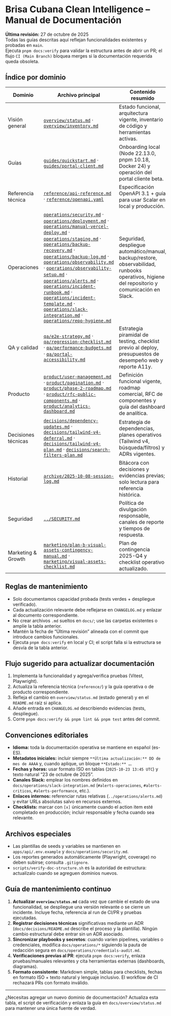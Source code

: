 # Brisa Cubana Clean Intelligence – Manual de Documentación

**Última revisión:** 27 de octubre de 2025  
Todas las guías descritas aquí reflejan funcionalidades existentes y probadas en `main`.  
Ejecuta `pnpm docs:verify` para validar la estructura antes de abrir un PR; el flujo `CI (Main Branch)` bloquea merges si la documentación requerida queda obsoleta.

## Índice por dominio

| Dominio             | Archivo principal                                                                                                                                                                                                                                                                                                                                                                                                                                                                                                                                                                                                                                                                                                                                                                                                                                  | Contenido resumido                                                                                                                             |
| ------------------- | -------------------------------------------------------------------------------------------------------------------------------------------------------------------------------------------------------------------------------------------------------------------------------------------------------------------------------------------------------------------------------------------------------------------------------------------------------------------------------------------------------------------------------------------------------------------------------------------------------------------------------------------------------------------------------------------------------------------------------------------------------------------------------------------------------------------------------------------------- | ---------------------------------------------------------------------------------------------------------------------------------------------- |
| Visión general      | [`overview/status.md`](overview/status.md) · [`overview/inventory.md`](overview/inventory.md)                                                                                                                                                                                                                                                                                                                                                                                                                                                                                                                                                                                                                                                                                                                                                      | Estado funcional, arquitectura vigente, inventario de código y herramientas activas.                                                           |
| Guías               | [`guides/quickstart.md`](guides/quickstart.md) · [`guides/portal-client.md`](guides/portal-client.md)                                                                                                                                                                                                                                                                                                                                                                                                                                                                                                                                                                                                                                                                                                                                              | Onboarding local (Node 22.13.0, pnpm 10.18, Docker 24) y operación del portal cliente beta.                                                    |
| Referencia técnica  | [`reference/api-reference.md`](reference/api-reference.md) · [`reference/openapi.yaml`](reference/openapi.yaml)                                                                                                                                                                                                                                                                                                                                                                                                                                                                                                                                                                                                                                                                                                                                    | Especificación OpenAPI 3.1 + guía para usar Scalar en local y producción.                                                                      |
| Operaciones         | [`operations/security.md`](operations/security.md) · [`operations/deployment.md`](operations/deployment.md) · [`operations/manual-vercel-deploy.md`](operations/manual-vercel-deploy.md) · [`operations/staging.md`](operations/staging.md) · [`operations/backup-recovery.md`](operations/backup-recovery.md) · [`operations/backup-log.md`](operations/backup-log.md) · [`operations/observability.md`](operations/observability.md) · [`operations/observability-setup.md`](operations/observability-setup.md) · [`operations/alerts.md`](operations/alerts.md) · [`operations/incident-runbook.md`](operations/incident-runbook.md) · [`operations/incident-template.md`](operations/incident-template.md) · [`operations/slack-integration.md`](operations/slack-integration.md) · [`operations/repo-hygiene.md`](operations/repo-hygiene.md) | Seguridad, despliegue automático/manual, backup/restore, observabilidad, runbooks operativos, higiene del repositorio y comunicación en Slack. |
| QA y calidad        | [`qa/e2e-strategy.md`](qa/e2e-strategy.md) · [`qa/regression-checklist.md`](qa/regression-checklist.md) · [`qa/performance-budgets.md`](qa/performance-budgets.md) · [`qa/portal-accessibility.md`](qa/portal-accessibility.md)                                                                                                                                                                                                                                                                                                                                                                                                                                                                                                                                                                                                                    | Estrategia piramidal de testing, checklist previo al deploy, presupuestos de desempeño web y reporte A11y.                                     |
| Producto            | [`product/user-management.md`](product/user-management.md) · [`product/pagination.md`](product/pagination.md) · [`product/phase-2-roadmap.md`](product/phase-2-roadmap.md) · [`product/rfc-public-components.md`](product/rfc-public-components.md) · [`product/analytics-dashboard.md`](product/analytics-dashboard.md)                                                                                                                                                                                                                                                                                                                                                                                                                                                                                                                           | Definición funcional vigente, roadmap comercial, RFC de componentes y guía del dashboard de analítica.                                         |
| Decisiones técnicas | [`decisions/dependency-updates.md`](decisions/dependency-updates.md) · [`decisions/tailwind-v4-deferral.md`](decisions/tailwind-v4-deferral.md) · [`decisions/tailwind-v4-plan.md`](decisions/tailwind-v4-plan.md) · [`decisions/search-filters-plan.md`](decisions/search-filters-plan.md)                                                                                                                                                                                                                                                                                                                                                                                                                                                                                                                                                        | Estrategia de dependencias, planes operativos (Tailwind v4, búsqueda/filtros) y ADRs vigentes.                                                 |
| Historial           | [`archive/2025-10-08-session-log.md`](archive/2025-10-08-session-log.md)                                                                                                                                                                                                                                                                                                                                                                                                                                                                                                                                                                                                                                                                                                                                                                           | Bitácora con decisiones y evidencias previas; solo lectura para referencia histórica.                                                          |
| Seguridad           | [`../SECURITY.md`](../SECURITY.md)                                                                                                                                                                                                                                                                                                                                                                                                                                                                                                                                                                                                                                                                                                                                                                                                                 | Política de divulgación responsable, canales de reporte y tiempos de respuesta.                                                                |
| Marketing & Growth  | [`marketing/plan-b-visual-assets-contingency-manual.md`](marketing/plan-b-visual-assets-contingency-manual.md) · [`marketing/visual-assets-checklist.md`](marketing/visual-assets-checklist.md)                                                                                                                                                                                                                                                                                                                                                                                                                                                                                                                                                                                                                                                    | Plan de contingencia 2025-Q4 y checklist operativo actualizado.                                                                                |

## Reglas de mantenimiento

- Solo documentamos capacidad probada (tests verdes + despliegue verificado).
- Cada actualización relevante debe reflejarse en `CHANGELOG.md` y enlazar al documento correspondiente.
- No crear archivos `.md` sueltos en `docs/`; use las carpetas existentes o amplíe la tabla anterior.
- Mantén la fecha de “Última revisión” alineada con el commit que introduce cambios funcionales.
- Ejecuta `pnpm docs:verify` en local y CI; el script falla si la estructura se desvía de la tabla anterior.

## Flujo sugerido para actualizar documentación

1. Implementa la funcionalidad y agrega/verifica pruebas (Vitest, Playwright).
2. Actualiza la referencia técnica (`reference/`) y la guía operativa o de producto correspondiente.
3. Refleja el cambio en `overview/status.md` (estado general) y en el `README.md` raíz si aplica.
4. Añade entrada en `CHANGELOG.md` describiendo evidencias (tests, despliegue).
5. Corre `pnpm docs:verify && pnpm lint && pnpm test` antes del commit.

## Convenciones editoriales

- **Idioma:** toda la documentación operativa se mantiene en español (es-ES).
- **Metadatos iniciales:** incluir siempre `**Última actualización:** DD de mes de AAAA` y, cuando aplique, un bloque `**Estado:** …`.
- **Fechas y horas:** usar formato ISO en tablas (`2025-10-23 13:45 UTC`) y texto natural “23 de octubre de 2025”.
- **Canales Slack:** emplear los nombres definidos en `docs/operations/slack-integration.md` (`#alerts-operaciones`, `#alerts-criticos`, `#alerts-performance`, etc.).
- **Enlaces internos:** referenciar rutas relativas (`../operations/alerts.md`) y evitar URLs absolutas salvo en recursos externos.
- **Checklists:** marcar con `[x]` únicamente cuando el action item esté completado en producción; incluir responsable y fecha cuando sea relevante.

## Archivos especiales

- Las plantillas de seeds y variables se mantienen en `apps/api/.env.example` y `docs/operations/security.md`.
- Los reportes generados automáticamente (Playwright, coverage) no deben subirse; consulta `.gitignore`.
- `scripts/verify-doc-structure.sh` es la autoridad de estructura: actualízalo cuando se agreguen dominios nuevos.

## Guía de mantenimiento continuo

1. **Actualizar `overview/status.md`** cada vez que cambie el estado de una funcionalidad, se despliegue una versión relevante o se cierre un incidente. Incluye fecha, referencia al run de CI/PR y pruebas ejecutadas.
2. **Registrar decisiones técnicas** significativas mediante un ADR (`docs/decisions/README.md` describe el proceso y la plantilla). Ningún cambio estructural debe entrar sin un ADR asociado.
3. **Sincronizar playbooks y secretos**: cuando varíen pipelines, variables o credenciales, modifica `docs/operations/*` siguiendo la pauta de redacción segura en `docs/operations/credentials-audit.md`.
4. **Verificaciones previas al PR**: ejecuta `pnpm docs:verify`, enlaza pruebas/manuales relevantes y cita herramientas externas (dashboards, diagramas).
5. **Formato consistente**: Markdown simple, tablas para checklists, fechas en formato ISO + texto natural y lenguaje inclusivo. El workflow de CI rechazará PRs con formato inválido.

---

¿Necesitas agregar un nuevo dominio de documentación? Actualiza esta tabla, el script de verificación y enlaza la guía en `docs/overview/status.md` para mantener una única fuente de verdad.

